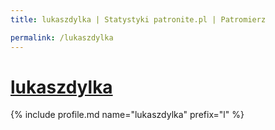 ```yaml
---
title: lukaszdylka | Statystyki patronite.pl | Patromierz

permalink: /lukaszdylka
---
```


# [lukaszdylka](https://patronite.pl/lukaszdylka)

{% include profile.md name="lukaszdylka" prefix="l" %}
